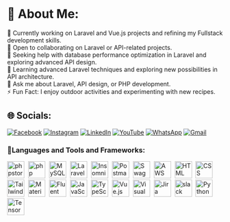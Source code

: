 # 💫 About Me:
🔭 Currently working on Laravel and Vue.js projects and refining my Fullstack development skills.<br>👯 Open to collaborating on Laravel or API-related projects.<br>🤝 Seeking help with database performance optimization in Laravel and exploring advanced API design.<br>🌱 Learning advanced Laravel techniques and exploring new possibilities in API architecture.<br>💬 Ask me about Laravel, API design, or PHP development.<br>⚡ Fun Fact: I enjoy outdoor activities and experimenting with new recipes.


## 🌐 Socials:
[![Facebook](https://img.shields.io/badge/Facebook-1877F2?style=for-the-badge&logo=facebook&logoColor=white)](https://facebook.com/mohamed.meghni.7) 
[![Instagram](https://img.shields.io/badge/Instagram-E4405F?style=for-the-badge&logo=instagram&logoColor=white
)](https://instagram.com/gts_meghni) 
[![LinkedIn](https://img.shields.io/badge/LinkedIn-0077B5?style=for-the-badge&logo=linkedin&logoColor=white
)](https://linkedin.com/in/mohamed-el-amine-meghni-1684a41a3) 
[![YouTube](https://img.shields.io/badge/YouTube-FF0000?style=for-the-badge&logo=youtube&logoColor=white)](https://youtube.com/@UCWjsxeQlGZmBMsQ9g6XKV-Q) 
[![WhatsApp](https://img.shields.io/badge/WhatsApp-25D366?style=for-the-badge&logo=whatsapp&logoColor=white)](https://wa.me/213549136722) 
[![Gmail](https://img.shields.io/badge/Gmail-D14836?style=for-the-badge&logo=gmail&logoColor=white)](mailto:meghni.mohamed.el.amine@gmail.com)


### 🧰Languages and Tools and Frameworks:
 <div>
 <div>
  <img style="margin-right: 5px;" width="40" src="https://static-00.iconduck.com/assets.00/phpstorm-icon-2048x2048-rjjm74g9.png" alt="phpstorm" title="phpstorm"/>
  <img style="margin-right: 5px;" width="40" src="https://github.com/marwin1991/profile-technology-icons/assets/76662862/dbbc299a-8356-45e4-9d2e-a6c21b4569cf" alt="php (elephpant)" title="php (elephpant)"/>
  <img style="margin-right: 5px;" width="40" src="https://user-images.githubusercontent.com/25181517/183896128-ec99105a-ec1a-4d85-b08b-1aa1620b2046.png" alt="MySQL" title="MySQL"/>
  <img style="margin-right: 5px;" width="40" src="https://github.com/marwin1991/profile-technology-icons/assets/25181517/afcf1c98-544e-41fb-bf44-edba5e62809a" alt="Laravel" title="Laravel"/>
  <img style="margin-right: 5px;" width="40" src="https://static-00.iconduck.com/assets.00/apps-insomnia-icon-2048x2048-2mq9u7v5.png" alt="Insomnia" title="Insomnia"/>
  <img style="margin-right: 5px;" width="40" src="https://user-images.githubusercontent.com/25181517/192109061-e138ca71-337c-4019-8d42-4792fdaa7128.png" alt="Postman" title="Postman"/>
  <img style="margin-right: 5px;" width="40" src="https://user-images.githubusercontent.com/25181517/186711335-a3729606-5a78-4496-9a36-06efcc74f800.png" alt="Swagger" title="Swagger"/>
  <img style="margin-right: 5px;" width="40" src="https://user-images.githubusercontent.com/25181517/183896132-54262f2e-6d98-41e3-8888-e40ab5a17326.png" alt="AWS" title="AWS"/>
  <img style="margin-right: 5px;" width="40" src="https://user-images.githubusercontent.com/25181517/192158954-f88b5814-d510-4564-b285-dff7d6400dad.png" alt="HTML" title="HTML"/>
  <img style="margin-right: 5px;" width="40" src="https://user-images.githubusercontent.com/25181517/183898674-75a4a1b1-f960-4ea9-abcb-637170a00a75.png" alt="CSS" title="CSS"/>
  <img style="margin-right: 5px;" width="40" src="https://user-images.githubusercontent.com/25181517/202896760-337261ed-ee92-4979-84c4-d4b829c7355d.png" alt="Tailwind CSS" title="Tailwind CSS"/>
  <img style="margin-right: 5px;" width="40" src="https://user-images.githubusercontent.com/25181517/189716058-71f74b6f-5936-40b5-92e3-00381e35ccb9.png" alt="Material Design" title="Material Design"/>
  <img style="margin-right: 5px;" width="40" src="https://upload.wikimedia.org/wikipedia/commons/thumb/2/25/Microsoft_icon.svg/1024px-Microsoft_icon.svg.png" alt="Fluent Design" title="Fluent Design"/>
  <img style="margin-right: 5px;" width="40" src="https://user-images.githubusercontent.com/25181517/117447155-6a868a00-af3d-11eb-9cfe-245df15c9f3f.png" alt="JavaScript" title="JavaScript"/>
  <img style="margin-right: 5px;" width="40" src="https://user-images.githubusercontent.com/25181517/183890598-19a0ac2d-e88a-4005-a8df-1ee36782fde1.png" alt="TypeScript" title="TypeScript"/>
  <img style="margin-right: 5px;" width="40" src="https://user-images.githubusercontent.com/25181517/117448124-a2da9800-af3e-11eb-85d2-bd1b69b65603.png" alt="Vue.js" title="Vue.js"/>
  <img style="margin-right: 5px;" width="40" src="https://user-images.githubusercontent.com/25181517/192108891-d86b6220-e232-423a-bf5f-90903e6887c3.png" alt="Visual Studio Code" title="Visual Studio Code"/>
  <img style="margin-right: 5px;" width="40" src="https://user-images.githubusercontent.com/25181517/183912952-83784e94-629d-4c34-a961-ae2ae795b662.png" alt="Jira" title="Jira"/>
    <img style="margin-right: 5px;" width="40" src="https://upload.wikimedia.org/wikipedia/commons/thumb/d/d5/Slack_icon_2019.svg/1024px-Slack_icon_2019.svg.png" alt="slack" title="slack"/>
  <img style="margin-right: 5px;" width="40" src="https://user-images.githubusercontent.com/25181517/183423507-c056a6f9-1ba8-4312-a350-19bcbc5a8697.png" alt="Python" title="Python"/>
  <img width="40" src="https://user-images.githubusercontent.com/25181517/223639822-2a01e63a-a7f9-4a39-8930-61431541bc06.png" alt="TensorFlow" title="TensorFlow"/>
</div>
</div>
